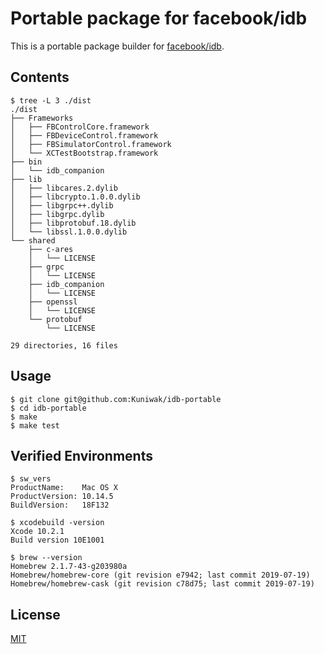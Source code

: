 Portable package for facebook/idb
=================================

This is a portable package builder for [facebook/idb](https://github.com/facebook/idb).


Contents
--------

```console
$ tree -L 3 ./dist
./dist
├── Frameworks
│   ├── FBControlCore.framework
│   ├── FBDeviceControl.framework
│   ├── FBSimulatorControl.framework
│   └── XCTestBootstrap.framework
├── bin
│   └── idb_companion
├── lib
│   ├── libcares.2.dylib
│   ├── libcrypto.1.0.0.dylib
│   ├── libgrpc++.dylib
│   ├── libgrpc.dylib
│   ├── libprotobuf.18.dylib
│   └── libssl.1.0.0.dylib
└── shared
    ├── c-ares
    │   └── LICENSE
    ├── grpc
    │   └── LICENSE
    ├── idb_companion
    │   └── LICENSE
    ├── openssl
    │   └── LICENSE
    └── protobuf
        └── LICENSE

29 directories, 16 files
```


Usage
-----

```console
$ git clone git@github.com:Kuniwak/idb-portable
$ cd idb-portable
$ make
$ make test
```


Verified Environments
---------------------

```console
$ sw_vers
ProductName:    Mac OS X
ProductVersion: 10.14.5
BuildVersion:   18F132

$ xcodebuild -version
Xcode 10.2.1
Build version 10E1001

$ brew --version
Homebrew 2.1.7-43-g203980a
Homebrew/homebrew-core (git revision e7942; last commit 2019-07-19)
Homebrew/homebrew-cask (git revision c78d75; last commit 2019-07-19)
```


License
-------

[MIT](/LICENSE)
